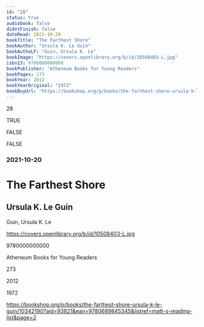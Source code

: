 ```yaml
---
id: "28"
status: true
audiobook: false
didntFinish: false
dateRead: 2021-10-20
bookTitle: "The Farthest Shore"
bookAuthor: "Ursula K. Le Guin"
bookAuthoLF: "Guin, Ursula K. Le"
bookImage: "https://covers.openlibrary.org/b/id/10508403-L.jpg"
isbn13: 9780000000000
bookPublisher: "Atheneum Books for Young Readers"
bookPages: 273
bookYear: 2012
bookYearOriginal: "1972"
bookBuyUrl: "https://bookshop.org/p/books/the-farthest-shore-ursula-k-le-guin/10342190?aid=93821&ean=9780689845345&listref=matt-s-reading-list&page=2"
---
```

28

TRUE

FALSE

FALSE

### 2021-10-20

# The Farthest Shore

## Ursula K. Le Guin

Guin, Ursula K. Le

https://covers.openlibrary.org/b/id/10508403-L.jpg

9780000000000

Atheneum Books for Young Readers

273

2012

1972

https://bookshop.org/p/books/the-farthest-shore-ursula-k-le-guin/10342190?aid=93821&ean=9780689845345&listref=matt-s-reading-list&page=2